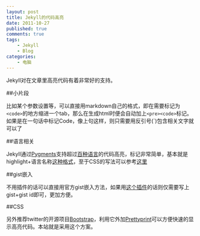 ```yaml
--- 
layout: post
title: Jekyll的代码高亮
date: 2011-10-27
published: true
comments: true
tags:
    - Jekyll
    - Blog
categories:
    - 电脑
---
```

Jekyll对在文章里高亮代码有着非常好的支持。

##小片段

比如某个参数设置等，可以直接用markdown自己的格式，即在需要标记为`<code>`的地方缩进一个tab，那么在生成html时便会自动加上`<pre><code>`标记。如果是在一句话中标记Code，像上句这样，则只需要用反引号(`)包含相关文字就可以了

##语言相关
	
Jekyll通过[Pygments](http://pygments.org/)支持超过[百种语言](http://pygments.org/languages/)的代码高亮，标记非常简单，基本就是highlight+语言名称[这种格式](https://github.com/mojombo/jekyll/wiki/Liquid-Extensions/)，至于CSS的写法可以参考[这里](https://github.com/mojombo/tpw/blob/master/css/syntax.css)

##gist嵌入

不用插件的话可以直接用官方gist嵌入方法，如果用[这个插件](https://gist.github.com/1027674)的话则仅需要写上gist+gist id即可，更加方便。

##CSS

另外推荐twitter的开源项目[Bootstrap](http://twitter.github.com/bootstrap/)，利用它外加[Prettyprint](http://code.google.com/p/google-code-prettify/)可以方便快速的显示高亮代码。本站就是采用这个方案。
